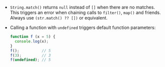 * `String.match()` returns `null` instead of `[]` when there are no matches. This triggers an error when chaining calls to `filter()`, `map()` and friends.
   Always use `(str.match() ?? [])` or equivalent.

* Calling a function with `undefined` triggers default function parameters:
  ```javascript
  function f (x = 5) {
    console.log(x);
  }
  f();          // 5
  f(3);         // 3
  f(undefined); // 5
  ```
